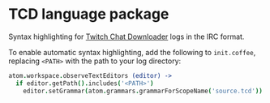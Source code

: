 # TCD language package

Syntax highlighting for [Twitch Chat Downloader](https://github.com/PetterKraabol/Twitch-Chat-Downloader) logs in the IRC format.

To enable automatic syntax highlighting, add the following to `init.coffee`, replacing `<PATH>` with the path to your log directory:

```coffeescript
atom.workspace.observeTextEditors (editor) ->
  if editor.getPath().includes('<PATH>')
    editor.setGrammar(atom.grammars.grammarForScopeName('source.tcd'))
```
